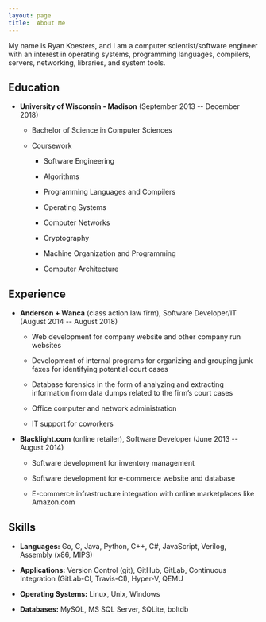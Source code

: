 ```yaml
---
layout: page
title:  About Me
---
```


My name is Ryan Koesters, and I am a computer scientist/software
engineer with an interest in operating systems, programming languages,
compilers, servers, networking, libraries, and system tools.

Education
---------

- **University of Wisconsin - Madison** (September 2013 -- December
  2018)

  - Bachelor of Science in Computer Sciences

  - Coursework

    - Software Engineering

    - Algorithms

    - Programming Languages and Compilers

    - Operating Systems

    - Computer Networks

    - Cryptography

    - Machine Organization and Programming

    - Computer Architecture

Experience
----------

- **Anderson + Wanca** (class action law firm), Software Developer/IT
  (August 2014 -- August 2018)

  - Web development for company website and other company run websites

  - Development of internal programs for organizing and grouping junk
    faxes for identifying potential court cases

  - Database forensics in the form of analyzing and extracting
    information from data dumps related to the firm’s court cases

  - Office computer and network administration

  - IT support for coworkers

- **Blacklight.com** (online retailer), Software Developer (June 2013 --
  August 2014)

  - Software development for inventory management

  - Software development for e-commerce website and database

  - E-commerce infrastructure integration with online marketplaces like
    Amazon.com

Skills
------

- **Languages:** Go, C, Java, Python, C++, C#, JavaScript, Verilog,
  Assembly (x86, MIPS)

- **Applications:** Version Control (git), GitHub, GitLab, Continuous
  Integration (GitLab-CI, Travis-CI), Hyper-V, QEMU

- **Operating Systems:** Linux, Unix, Windows

- **Databases:** MySQL, MS SQL Server, SQLite, boltdb

